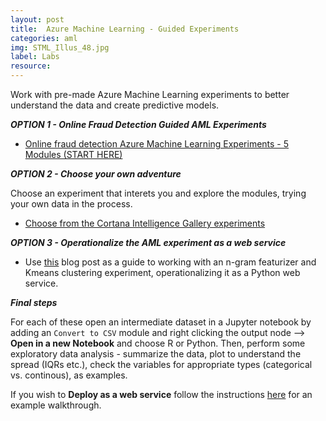 ```yaml
---
layout: post
title:  Azure Machine Learning - Guided Experiments
categories: aml
img: STML_Illus_48.jpg
label: Labs
resource:
---
```



Work with pre-made Azure Machine Learning experiments to better understand the data and create predictive models.

**_OPTION 1 - Online Fraud Detection Guided AML Experiments_**

* [Online fraud detection Azure Machine Learning Experiments - 5 Modules (START HERE)](https://gallery.cortanaintelligence.com/Experiment/Online-Fraud-Detection-Step-1-of-5-Generate-tagged-data-2)


**_OPTION 2 - Choose your own adventure_**

Choose an experiment that interets you and explore the modules, trying your own data in the process.

* [Choose from the Cortana Intelligence Gallery experiments](https://gallery.cortanaintelligence.com/browse?categories=[%221%22])

**_OPTION 3 - Operationalize the AML experiment as a web service_**

* Use [this](https://michhar.github.io/posts/a-python-flask-webapp-gets-smart) blog post as a guide to working with an n-gram featurizer and Kmeans clustering experiment, operationalizing it as a Python web service.

**_Final steps_**

For each of these open an intermediate dataset in a Jupyter notebook by adding an `Convert to CSV` module and right clicking the output node --> **Open in a new Notebook** and choose R or Python.  Then, perform some exploratory data analysis - summarize the data, plot to understand the spread (IQRs etc.), check the variables for appropriate types (categorical vs. continous), as examples.

If you wish to **Deploy as a web service** follow the instructions [here](https://docs.microsoft.com/en-us/azure/machine-learning/machine-learning-walkthrough-5-publish-web-service) for an example walkthrough.

